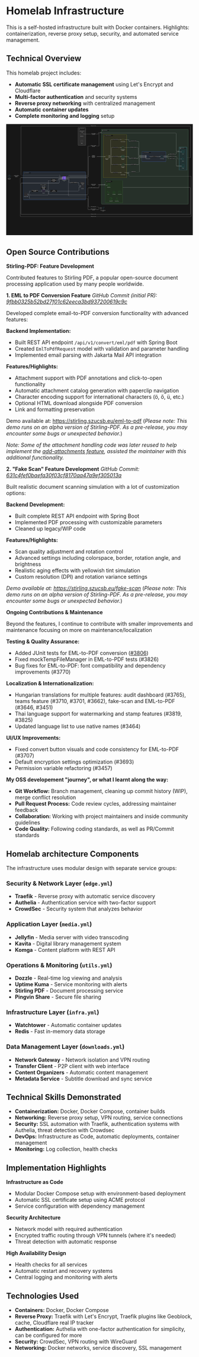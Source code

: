 # Homelab Infrastructure

This is a self-hosted infrastructure built with Docker containers. Highlights: containerization, reverse proxy setup, security, and automated service management.

## Technical Overview

This homelab project includes:

- **Automatic SSL certificate management** using Let's Encrypt and Cloudflare
- **Multi-factor authentication** and security systems
- **Reverse proxy networking** with centralized management
- **Automatic container updates**
- **Complete monitoring and logging** setup

![Homelab Architecture](images/diagram.svg)

## Open Source Contributions

**Stirling-PDF: Feature Development**

Contributed features to Stirling PDF, a popular open-source document processing application used by many people worldwide. 

**1. EML to PDF Conversion Feature**
*GitHub Commit (initial PR): [9fbb0325b52bd27f01c62eeca3bd937200619c9c](https://github.com/Stirling-Tools/Stirling-PDF/commit/9fbb0325b52bd27f01c62eeca3bd937200619c9c)*

Developed complete email-to-PDF conversion functionality with advanced features:

**Backend Implementation:**
- Built REST API endpoint `/api/v1/convert/eml/pdf` with Spring Boot
- Created `EmlToPdfRequest` model with validation and parameter handling
- Implemented email parsing with Jakarta Mail API integration

**Features/Highlights:**
- Attachment support with PDF annotations and click-to-open functionality
- Automatic attachment catalog generation with paperclip navigation
- Character encoding support for international characters (ö, ő, ü, etc.)
- Optional HTML download alongside PDF conversion
- Link and formatting preservation

Demo available at: https://stirling.szucsb.eu/eml-to-pdf (*Please note: This demo runs on an alpha version of Stirling-PDF. As a pre-release, you may encounter some bugs or unexpected behavior.*)

*Note: Some of the attachment handling code was later reused to help implement the [add-attachments feature](https://stirling.szucsb.eu/add-attachments), assisted the maintainer with this additional functionality.*

**2. "Fake Scan" Feature Development**
*GitHub Commit: [631c4fef0baefa30f03cf8170aa47a9ef305013a](https://github.com/Stirling-Tools/Stirling-PDF/commit/631c4fef0baefa30f03cf8170aa47a9ef305013a)*

Built realistic document scanning simulation with a lot of customization options:

**Backend Development:**
- Built complete REST API endpoint with Spring Boot
- Implemented PDF processing with customizable parameters
- Cleaned up legacy/WIP code

**Features/Highlights:**
- Scan quality adjustment and rotation control
- Advanced settings including colorspace, border, rotation angle, and brightness
- Realistic aging effects with yellowish tint simulation
- Custom resolution (DPI) and rotation variance settings

*Demo available at: https://stirling.szucsb.eu/fake-scan*
(*Please note: This demo runs on an alpha version of Stirling-PDF. As a pre-release, you may encounter some bugs or unexpected behavior.*)

**Ongoing Contributions & Maintenance**

Beyond the features, I continue to contribute with smaller improvements and maintenance focusing on more on maintenance/localization

**Testing & Quality Assurance:**
- Added JUnit tests for EML-to-PDF conversion ([#3806](https://github.com/Stirling-Tools/Stirling-PDF/commit/6461b931317b83e2a5be9670d2af4b41f4bba27a))
- Fixed mockTempFileManager in EML-to-PDF tests (#3826)
- Bug fixes for EML-to-PDF: font compatibility and dependency improvements (#3770)

**Localization & Internationalization:**
- Hungarian translations for multiple features: audit dashboard (#3765), teams feature (#3710, #3701, #3662), fake-scan and EML-to-PDF (#3646, #3451)
- Thai language support for watermarking and stamp features (#3819, #3825)
- Updated language list to use native names (#3464)

**UI/UX Improvements:**
- Fixed convert button visuals and code consistency for EML-to-PDF (#3707)
- Default encryption settings optimization (#3693)
- Permission variable refactoring (#3457)


**My OSS developement "journey", or what I learnt along the way:**
- **Git Workflow:** Branch management, cleaning up commit history (WIP), merge conflict resolution
- **Pull Request Process:** Code review cycles, addressing maintainer feedback
- **Collaboration:** Working with project maintainers and inside community guidelines
- **Code Quality:** Following coding standards,  as well as PR/Commit standards

## Homelab architecture Components

The infrastructure uses modular design with separate service groups:

### Security & Network Layer (`edge.yml`)
- **Traefik** - Reverse proxy with automatic service discovery
- **Authelia** - Authentication service with two-factor support
- **CrowdSec** - Security system that analyzes behavior

### Application Layer (`media.yml`)
- **Jellyfin** - Media server with video transcoding
- **Kavita** - Digital library management system
- **Komga** - Content platform with REST API

### Operations & Monitoring (`utils.yml`)
- **Dozzle** - Real-time log viewing and analysis
- **Uptime Kuma** - Service monitoring with alerts
- **Stirling PDF** - Document processing service
- **Pingvin Share** - Secure file sharing

### Infrastructure Layer (`infra.yml`)
- **Watchtower** - Automatic container updates
- **Redis** - Fast in-memory data storage

### Data Management Layer (`downloads.yml`)
- **Network Gateway** - Network isolation and VPN routing
- **Transfer Client** - P2P client with web interface
- **Content Organizers** - Automatic content management
- **Metadata Service** - Subtitle download and sync service

## Technical Skills Demonstrated

- **Containerization:** Docker, Docker Compose, container builds
- **Networking:** Reverse proxy setup, VPN routing, service connections
- **Security:** SSL automation with Traefik, authentication systems with Authelia, threat detection with Crowdsec
- **DevOps:** Infrastructure as Code, automatic deployments, container management
- **Monitoring:** Log collection, health checks


## Implementation Highlights

**Infrastructure as Code**
- Modular Docker Compose setup with environment-based deployment
- Automatic SSL certificate setup using ACME protocol
- Service configuration with dependency management

**Security Architecture**
- Network model with required authentication
- Encrypted traffic routing through VPN tunnels (where it's needed)
- Threat detection with automatic response

**High Availability Design**
- Health checks for all services
- Automatic restart and recovery systems
- Central logging and monitoring with alerts

## Technologies Used

- **Containers:** Docker, Docker Compose
- **Reverse Proxy:** Traefik with Let's Encrypt, Traefik plugins like Geoblock, cache, Cloudflare real IP tracker
- **Authentication:** Authelia with one-factor authentication for simplicity, can be configured for more
- **Security:** CrowdSec, VPN routing with WireGuard
- **Networking:** Docker networks, service discovery, SSL management
